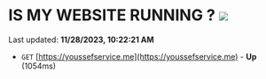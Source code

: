 # IS MY WEBSITE RUNNING ? [![](https://img.shields.io/static/v1?label=Sponsor&message=%E2%9D%A4&logo=GitHub&color=%23fe8e86)](https://github.com/sponsors/<username>)

Last updated: **11/28/2023, 10:22:21 AM**

- `GET` [https://youssefservice.me](https://youssefservice.me) - **Up** (1054ms)
